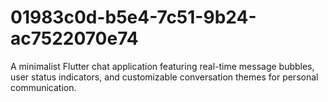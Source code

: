 # 01983c0d-b5e4-7c51-9b24-ac7522070e74
A minimalist Flutter chat application featuring real-time message bubbles, user status indicators, and customizable conversation themes for personal communication.
